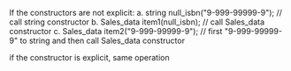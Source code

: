 If the constructors are not explicit:
a. string null_isbn("9-999-99999-9");  // call string constructor
b. Sales_data item1(null_isbn);  // call Sales_data constructor
c. Sales_data item2("9-999-99999-9"); // first "9-999-99999-9" to string and then call Sales_data constructor

if the constructor is explicit, same operation
